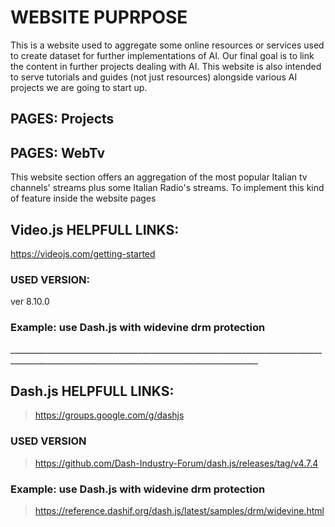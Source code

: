 # WEBSITE PUPRPOSE
This is a website used to aggregate some online resources or services used to create dataset for further implementations of AI.
Our final goal is to link the content in further projects dealing with AI.
This website is also intended to serve tutorials and guides (not just resources) alongside various AI projects we are going to start up.

## PAGES: Projects
<to do>

## PAGES: WebTv
This website section offers an aggregation of the most popular Italian tv channels' streams plus some Italian Radio's streams. 
To implement this kind of feature inside the website pages 

## Video.js HELPFULL LINKS:
https://videojs.com/getting-started

### USED VERSION:
ver 8.10.0

### Example: use Dash.js with widevine drm protection
<to do>
____________________________________________________________________________________________________________________________________________
  
## Dash.js HELPFULL LINKS:
> https://groups.google.com/g/dashjs

### USED VERSION
> https://github.com/Dash-Industry-Forum/dash.js/releases/tag/v4.7.4

### Example: use Dash.js with widevine drm protection
> https://reference.dashif.org/dash.js/latest/samples/drm/widevine.html

